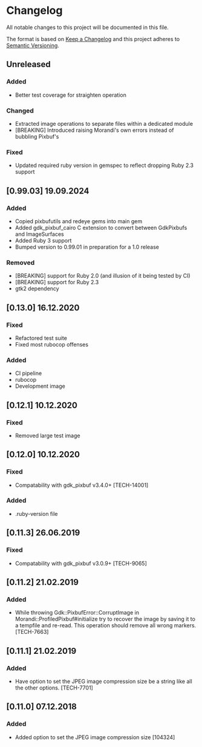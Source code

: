 # Changelog
All notable changes to this project will be documented in this file.

The format is based on [Keep a Changelog](http://keepachangelog.com/en/1.0.0/)
and this project adheres to [Semantic Versioning](http://semver.org/spec/v2.0.0.html).

## Unreleased
### Added
- Better test coverage for straighten operation

### Changed
- Extracted image operations to separate files within a dedicated module
- [BREAKING] Introduced raising Morandi's own errors instead of bubbling Pixbuf's

### Fixed
- Updated required ruby version in gemspec to reflect dropping Ruby 2.3 support

## [0.99.03] 19.09.2024
### Added
- Copied pixbufutils and redeye gems into main gem
- Added gdk_pixbuf_cairo C extension to convert between GdkPixbufs and ImageSurfaces
- Added Ruby 3 support
- Bumped version to 0.99.01 in preparation for a 1.0 release

### Removed
- [BREAKING] support for Ruby 2.0 (and illusion of it being tested by CI)
- [BREAKING] support for Ruby 2.3
- gtk2 dependency

## [0.13.0] 16.12.2020
### Fixed
- Refactored test suite
- Fixed most rubocop offenses
### Added
- CI pipeline
- rubocop
- Development image

## [0.12.1] 10.12.2020
### Fixed
- Removed large test image

## [0.12.0] 10.12.2020
### Fixed
- Compatability with gdk_pixbuf v3.4.0+ [TECH-14001]
### Added
- .ruby-version file


## [0.11.3] 26.06.2019
### Fixed
- Compatability with gdk_pixbuf v3.0.9+ [TECH-9065]

## [0.11.2] 21.02.2019
### Added
- While throwing Gdk::PixbufError::CorruptImage in Morandi::ProfiledPixbuf#initialize try to recover the image by saving it to a tempfile and re-read. This operation should remove all wrong markers. [TECH-7663]

## [0.11.1] 21.02.2019
### Added
- Have option to set the JPEG image compression size be a string like all the other options. [TECH-7701]

## [0.11.0] 07.12.2018
### Added
- Added option to set the JPEG image compression size [104324]
